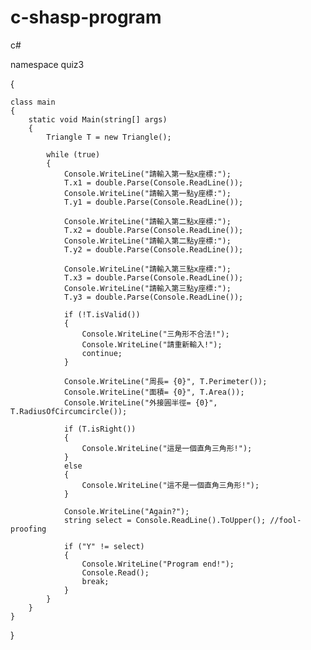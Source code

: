 c-shasp-program
===============

c#


namespace quiz3

{
    
    class main
    {
        static void Main(string[] args)
        {
            Triangle T = new Triangle();
            
            while (true)
            {
                Console.WriteLine("請輸入第一點x座標:");
                T.x1 = double.Parse(Console.ReadLine());
                Console.WriteLine("請輸入第一點y座標:");
                T.y1 = double.Parse(Console.ReadLine());

                Console.WriteLine("請輸入第二點x座標:");
                T.x2 = double.Parse(Console.ReadLine());
                Console.WriteLine("請輸入第二點y座標:");
                T.y2 = double.Parse(Console.ReadLine());

                Console.WriteLine("請輸入第三點x座標:");
                T.x3 = double.Parse(Console.ReadLine());
                Console.WriteLine("請輸入第三點y座標:");
                T.y3 = double.Parse(Console.ReadLine());

                if (!T.isValid())
                {
                    Console.WriteLine("三角形不合法!");
                    Console.WriteLine("請重新輸入!");
                    continue;
                }

                Console.WriteLine("周長= {0}", T.Perimeter());
                Console.WriteLine("面積= {0}", T.Area());
                Console.WriteLine("外接圓半徑= {0}", T.RadiusOfCircumcircle());

                if (T.isRight())
                {
                    Console.WriteLine("這是一個直角三角形!");
                }
                else
                {
                    Console.WriteLine("這不是一個直角三角形!");
                }

                Console.WriteLine("Again?");
                string select = Console.ReadLine().ToUpper(); //fool-proofing
                
                if ("Y" != select)
                {
                    Console.WriteLine("Program end!");
                    Console.Read();
                    break;
                }
            }
        }
    }
}
